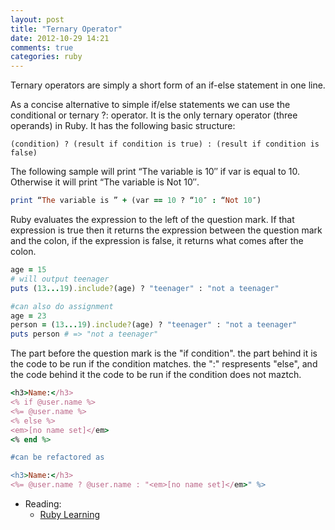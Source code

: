 ```yaml
---
layout: post
title: "Ternary Operator"
date: 2012-10-29 14:21
comments: true
categories: ruby
---
```


Ternary operators are simply a short form of an if-else statement in one line.

As a concise alternative to simple if/else statements we can use the conditional or ternary ?: operator. It is the only ternary operator (three operands) in Ruby. It has the following basic structure:

`(condition) ? (result if condition is true) : (result if condition is false)`

The following sample will print “The variable is 10″ if var is equal to 10. Otherwise it will print “The variable is Not 10″.
```ruby An example
print “The variable is ” + (var == 10 ? “10″ : “Not 10″)
```
Ruby evaluates the expression to the left of the question mark. If that expression is true then it returns the expression between the question mark and the colon, if the expression is false, it returns what comes after the colon. 
```ruby Ternary Operator
age = 15
# will output teenager  
puts (13...19).include?(age) ? "teenager" : "not a teenager"

#can also do assignment
age = 23
person = (13...19).include?(age) ? "teenager" : "not a teenager"
puts person # => "not a teenager" 
```

The part before the question mark is the "if condition". the part behind it is the code to be run if the condition matches. the ":" respresents "else", and the code behind it the code to be run if the condition does not maztch.

```ruby Ternary Operator in the view
<h3>Name:</h3>
<% if @user.name %>
<%= @user.name %>
<% else %>
<em>[no name set]</em>
<% end %>

#can be refactored as

<h3>Name:</h3>
<%= @user.name ? @user.name : "<em>[no name set]</em>" %>
```


- Reading:
  - [Ruby Learning](http://rubylearning.com/satishtalim/simple_constructs.html)